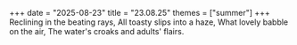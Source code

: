 +++
date = "2025-08-23"
title = "23.08.25"
themes = ["summer"]
+++
Reclining in the beating rays,
All toasty slips into a haze,
What lovely babble on the air,
The water's croaks and adults' flairs.
